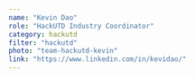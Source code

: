 ```yaml
---
name: "Kevin Dao"
role: "HackUTD Industry Coordinator"
category: hackutd
filter: "hackutd"
photo: "team-hackutd-kevin"
link: "https://www.linkedin.com/in/kevidao/"
---
```


